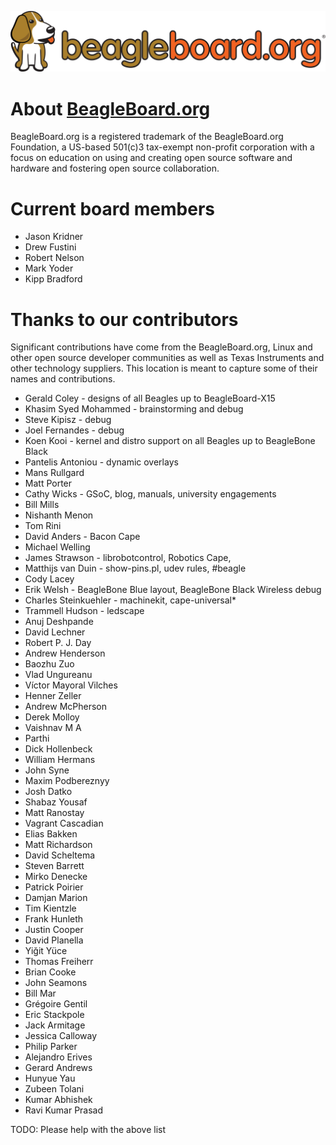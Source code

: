 ![](extras/images/beagleboard-logo.svg)
# About [BeagleBoard.org](https://beagleboard.org/about)

BeagleBoard.org is a registered trademark of the BeagleBoard.org Foundation,
a US-based 501(c)3 tax-exempt non-profit corporation with a focus on education
on using and creating open source software and hardware and fostering
open source collaboration.

# Current board members

* Jason Kridner
* Drew Fustini
* Robert Nelson
* Mark Yoder
* Kipp Bradford

# Thanks to our contributors
Significant contributions have come from the BeagleBoard.org, Linux and other
open source developer communities as well as Texas Instruments and other
technology suppliers. This location is meant to capture some of their names
and contributions.

* Gerald Coley - designs of all Beagles up to BeagleBoard-X15
* Khasim Syed Mohammed - brainstorming and debug
* Steve Kipisz - debug
* Joel Fernandes - debug
* Koen Kooi - kernel and distro support on all Beagles up to BeagleBone Black
* Pantelis Antoniou - dynamic overlays
* Mans Rullgard
* Matt Porter
* Cathy Wicks - GSoC, blog, manuals, university engagements
* Bill Mills
* Nishanth Menon
* Tom Rini
* David Anders - Bacon Cape
* Michael Welling
* James Strawson - librobotcontrol, Robotics Cape, 
* Matthijs van Duin - show-pins.pl, udev rules, #beagle
* Cody Lacey
* Erik Welsh - BeagleBone Blue layout, BeagleBone Black Wireless debug
* Charles Steinkuehler - machinekit, cape-universal* 
* Trammell Hudson - ledscape
* Anuj Deshpande
* David Lechner
* Robert P. J. Day
* Andrew Henderson
* Baozhu Zuo
* Vlad Ungureanu
* Víctor Mayoral Vilches
* Henner Zeller
* Andrew McPherson
* Derek Molloy
* Vaishnav M A
* Parthi
* Dick Hollenbeck
* William Hermans
* John Syne
* Maxim Podbereznyy
* Josh Datko
* Shabaz Yousaf
* Matt Ranostay
* Vagrant Cascadian
* Elias Bakken
* Matt Richardson
* David Scheltema
* Steven Barrett
* Mirko Denecke
* Patrick Poirier
* Damjan Marion
* Tim Kientzle
* Frank Hunleth
* Justin Cooper
* David Planella
* Yiğit Yüce
* Thomas Freiherr
* Brian Cooke
* John Seamons
* Bill Mar
* Grégoire Gentil
* Eric Stackpole
* Jack Armitage
* Jessica Calloway
* Philip Parker
* Alejandro Erives
* Gerard Andrews
* Hunyue Yau
* Zubeen Tolani
* Kumar Abhishek
* Ravi Kumar Prasad

TODO: Please help with the above list

